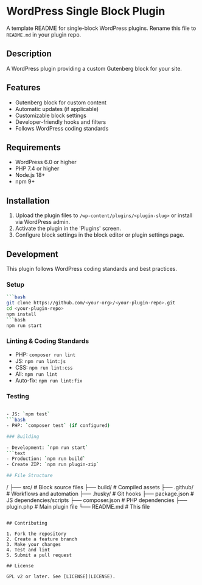 # WordPress Single Block Plugin

A template README for single-block WordPress plugins. Rename this file to `README.md` in your plugin repo.

## Description

A WordPress plugin providing a custom Gutenberg block for your site.

## Features

- Gutenberg block for custom content
- Automatic updates (if applicable)
- Customizable block settings
- Developer-friendly hooks and filters
- Follows WordPress coding standards

## Requirements

- WordPress 6.0 or higher
- PHP 7.4 or higher
- Node.js 18+
- npm 9+

## Installation

1. Upload the plugin files to `/wp-content/plugins/<plugin-slug>` or install via WordPress admin.
2. Activate the plugin in the 'Plugins' screen.
3. Configure block settings in the block editor or plugin settings page.

## Development

This plugin follows WordPress coding standards and best practices.

### Setup

```bash
```bash
git clone https://github.com/<your-org>/<your-plugin-repo>.git
cd <your-plugin-repo>
npm install
```bash
npm run start
```

### Linting & Coding Standards

- PHP: `composer run lint`
- JS: `npm run lint:js`
- CSS: `npm run lint:css`
- All: `npm run lint`
- Auto-fix: `npm run lint:fix`

### Testing
```bash

- JS: `npm test`
```bash
- PHP: `composer test` (if configured)

### Building

- Development: `npm run start`
```text
- Production: `npm run build`
- Create ZIP: `npm run plugin-zip`

## File Structure

```
<plugin-slug>/
├── src/                # Block source files
├── build/              # Compiled assets
├── .github/            # Workflows and automation
├── .husky/             # Git hooks
├── package.json        # JS dependencies/scripts
├── composer.json       # PHP dependencies
├── plugin.php          # Main plugin file
└── README.md           # This file
```

## Contributing

1. Fork the repository
2. Create a feature branch
3. Make your changes
4. Test and lint
5. Submit a pull request

## License

GPL v2 or later. See [LICENSE](LICENSE).
